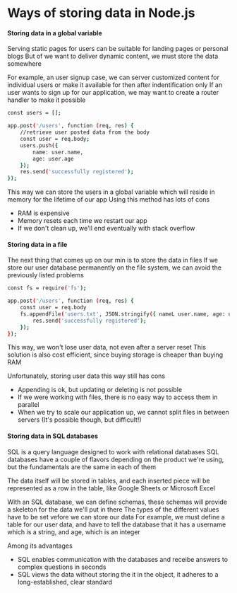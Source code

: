 # Ways of storing data in Node.js

#### Storing data in a global variable
Serving static pages for users can be suitable for landing pages or personal blogs
But of we want to deliver dynamic content, we must store the data somewhere

For example, an user signup case, we can server customized content for individual users or make it available for then after indentification only
If an user wants to sign up for our application, we may want to create a router handler to make it possible
```sh
const users = [];

app.post('/users', function (req, res) {
	//retrieve user posted data from the body
	const user = req.body;
	users.push({
		name: user.name,
		age: user.age
	});
	res.send('successfully registered');
});
```
This way we can store the users in a global variable which will reside in memory for the lifetime of our app
Using this method has lots of cons
- RAM is expensive
- Memory resets each time we restart our app
- If we don't clean up, we'll end eventually with stack overflow


#### Storing data in a file
The next thing that comes up on our min is to store the data in files
If we store our user database permanently on the file system, we can avoid the previously listed problems
```sh
const fs = require('fs');

app.post('/users', function (req, res) {
	const user = req.body
	fs.appendFile('users.txt', JSON.stringify({ nameL user.name, age: user.age}), (err) => {
		res.send('successfully registered');
	});
});
```
This way, we won't lose user data, not even after a server reset
This solution is also cost efficient, since buying storage is cheaper than buying RAM

Unfortunately, storing user data this way still has cons
- Appending is ok, but updating or deleting is not possible
- If we were working with files, there is no easy way to access them in parallel
- When we try to scale our application up, we cannot split files in between servers (It's possible though, but difficult!)


#### Storing data in SQL databases
SQL is a query language designed to work with relational databases
SQL databases have a couple of flavors depending on the product we're using, but the fundamentals are the same in each of them

The data itself will be stored in tables, and each inserted piece will be represented as a row in the table, like Google Sheets or Microsoft Excel

With an SQL database, we can define schemas, these schemas will provide a skeleton for the data we'll put in there
The types of the different values have to be set vefore we can store our data
For example, we must define a table for our user data, and have to tell the database that it has a username which is a string, and age, which is an integer

Among its advantages
- SQL enables communication with the databases and receibe answers to complex questions in seconds
- SQL views the data without storing the it in the object, it adheres to a long-established, clear standard
